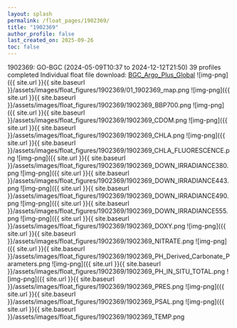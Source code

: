```yaml
---
layout: splash
permalink: /float_pages/1902369/
title: "1902369"
author_profile: false
last_created_on: 2025-09-26
toc: false
---
```

 
1902369: GO-BGC (2024-05-09T10:37 to 2024-12-12T21:50)
39 profiles completed
Individual float file download: [BGC_Argo_Plus_Global](https://ftp.soest.hawaii.edu/bgc_argo_plus/Individual_Floats/outliers_removed/1902369_Sprof_processed.nc)
![img-png]({{ site.url }}{{ site.baseurl }}/assets/images/float_figures/1902369/01_1902369_map.png
![img-png]({{ site.url }}{{ site.baseurl }}/assets/images/float_figures/1902369/1902369_BBP700.png
![img-png]({{ site.url }}{{ site.baseurl }}/assets/images/float_figures/1902369/1902369_CDOM.png
![img-png]({{ site.url }}{{ site.baseurl }}/assets/images/float_figures/1902369/1902369_CHLA.png
![img-png]({{ site.url }}{{ site.baseurl }}/assets/images/float_figures/1902369/1902369_CHLA_FLUORESCENCE.png
![img-png]({{ site.url }}{{ site.baseurl }}/assets/images/float_figures/1902369/1902369_DOWN_IRRADIANCE380.png
![img-png]({{ site.url }}{{ site.baseurl }}/assets/images/float_figures/1902369/1902369_DOWN_IRRADIANCE443.png
![img-png]({{ site.url }}{{ site.baseurl }}/assets/images/float_figures/1902369/1902369_DOWN_IRRADIANCE490.png
![img-png]({{ site.url }}{{ site.baseurl }}/assets/images/float_figures/1902369/1902369_DOWN_IRRADIANCE555.png
![img-png]({{ site.url }}{{ site.baseurl }}/assets/images/float_figures/1902369/1902369_DOXY.png
![img-png]({{ site.url }}{{ site.baseurl }}/assets/images/float_figures/1902369/1902369_NITRATE.png
![img-png]({{ site.url }}{{ site.baseurl }}/assets/images/float_figures/1902369/1902369_PH_Derived_Carbonate_Parameters.png
![img-png]({{ site.url }}{{ site.baseurl }}/assets/images/float_figures/1902369/1902369_PH_IN_SITU_TOTAL.png
![img-png]({{ site.url }}{{ site.baseurl }}/assets/images/float_figures/1902369/1902369_PRES.png
![img-png]({{ site.url }}{{ site.baseurl }}/assets/images/float_figures/1902369/1902369_PSAL.png
![img-png]({{ site.url }}{{ site.baseurl }}/assets/images/float_figures/1902369/1902369_TEMP.png
